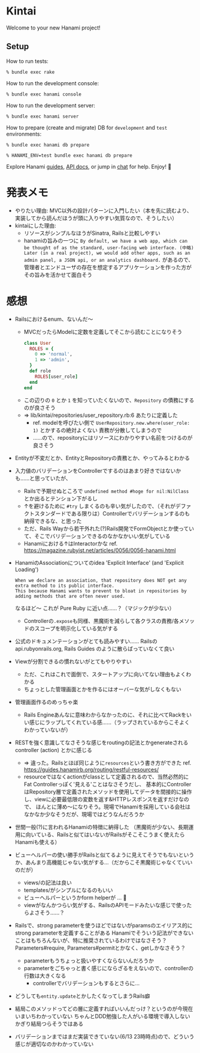 # Kintai

Welcome to your new Hanami project!

## Setup

How to run tests:

```
% bundle exec rake
```

How to run the development console:

```
% bundle exec hanami console
```

How to run the development server:

```
% bundle exec hanami server
```

How to prepare (create and migrate) DB for `development` and `test` environments:

```
% bundle exec hanami db prepare

% HANAMI_ENV=test bundle exec hanami db prepare
```

Explore Hanami [guides](http://hanamirb.org/guides/), [API docs](http://docs.hanamirb.org/1.3.1/), or jump in [chat](http://chat.hanamirb.org) for help. Enjoy! 🌸


# 発表メモ
- やりたい理由: MVC以外の設計パターンに入門したい（本を先に読むより、実装してから読んだほうが頭に入りやすい気質なので、そうしたい）
- kintaiにした理由:
  - リソースがシンプルなほうがSinatra, Railsと比較しやすい
  - hanamiの旨みの一つに `By default, we have a web app, which can be thought of as the standard, user-facing web interface. (中略) Later (in a real project), we would add other apps, such as an admin panel, a JSON api, or an analytics dashboard.` があるので、管理者とエンドユーザの存在を想定するアプリケーションを作った方がその旨みを活かせて面白そう
  
# 感想
- Railsにおけるenum、ないんだ〜
  - MVCだったらModelに定数を定義してそこから読むことになりそう
    ```ruby
    class User
      ROLES = {
        0 => 'normal',
        1 => 'admin',
      }
      def role
        ROLES[user_role]
      end
    end
    ```
  - この辺りの `0` とか `1` を知っていたくないので、`Repository` の債務にするのが良さそう
  - => lib/kintai/repositories/user_repository.rb:6 あたりに定義した
    - ref. modelを呼びたい側で `UserRepository.new.where(user_role: 1)` とかするの絶対よくない 責務が分散してしまうので
    - ……ので、repositoryにはリソースにわかりやすい名前をつけるのが良さそう

- Entityが不変だとか、EntityとRepositoryの責務とか、やってみるとわかる
- 入力値のバリデーションをControllerでするのはあまり好きではないかも……と思っていたが、
  - Railsで予期せぬところで `undefined method #hoge for nil:NilClass` とか出るとテンション下がるし
  - ↑を避けるために `#try` しまくるのも辛い気がしたので、（それがデファクトスタンダードである限りは）Controllerでバリデーションするのも納得できるな、と思った
  - ただ、Rails Wayから若干外れた(?)Rails開発でFormObjectとか使っていて、そこでバリデーションできるのなかなかいい気がしている
  - Hanamiにおける↑はInteractorかな ref. https://magazine.rubyist.net/articles/0056/0056-hanami.html
  
- HanamiのAssociationについてのidea 'Explicit Interface' (and 'Explicit Loading')
  ```
  When we declare an association, that repository does NOT get any extra method to its public interface.
  This because Hanami wants to prevent to bloat in repositories by adding methods that are often never used.
  ```
  なるほど〜 これが Pure Ruby に近い点……？（マジックが少ない）
  - Controllerの`.expose`も同様、黒魔術を減らして各クラスの責務/各メソッドのスコープを明示化している気がする
  
- 公式のドキュメンテーションがとても読みやすい…… Railsの api.rubyonrails.org, Rails Guides のように散らばっていなくて良い

- Viewが分割できるの慣れないがとてもやりやすい
  - ただ、これはこれで面倒で、スタートアップに向いてない理由もよくわかる
  - ちょっとした管理画面とかを作るにはオーバーな気がしなくもない
  
- 管理画面作るのめっちゃ楽
  - Rails Engineあんなに意味わからなかったのに、それに比べてRackをいい感じにラップしてくれている感……（ラップされているからこそよくわかっていないが）
  
- RESTを強く意識してなさそうな感じをroutingの記法とかgenerateされるcontroller (action) とかに感じる
  - => 違った。Railsとほぼ同じように`resources`という書き方ができた ref. https://guides.hanamirb.org/routing/restful-resources/
  - resourceではなくactionがclassとして定義されるので、当然必然的にFat Controllerっぽく'見える'ことはなさそうだし、
    基本的にControllerはRepository層で定義されたメソッドを使用してデータを間接的に操作し、viewに必要最低限の変数を返す&HTTPレスポンスを返すだけなので、
    ほんとに薄め〜になりそう。現場でHanamiを採用している会社はなかなか少なそうだが、現場ではどうなんだろうか
  
  
- 世間一般(?)に言われるHanamiの特徴に納得した
  （黒魔術が少ない、長期運用に向いている、Railsと似てはいないがRailsがそこそこうまく使えたらHanamiも使える）

- ビューヘルパーの使い勝手がRailsと似てるように見えてそうでもないというか、あんまり高機能じゃない気がする…（だからこそ黒魔術じゃなくていいのだが）
  - views/の記法は良い
  - templates/がシンプルになるのもいい
  - ビューヘルパーというかform helperが ... :thinking:
  - viewがなんかつらい気がする、RailsのAPIモードみたいな感じで使ったらよさそう……？
  
- Railsで、strong parameterを使うほどではないがparamsのエイリアス的にstrong parameterを定義することがある
  Hanamiでそういう記法ができないことはもちろんないが、特に推奨されているわけではなさそう？
  Parameters#require, Parameters#permitとかなく、getしかなさそう？
  - parameterもうちょっと扱いやすくならないんだろうか
  - parameterをごちゃっと書く感じにならざるをえないので、controllerの行数は大きくなる
    - controllerでバリデーションもするとさらに…
  
- どうしても`entity.update`とかしたくなってしまうRails癖

- 結局このメソッドってどの層に定義すればいいんだっけ？というのが今現在いまいちわかっていない ちゃんとDDD勉強した人がいる環境で導入しないかぎり結局つらそうではある

- バリデーションまではまだ実装できていない(6/13 23時時点)ので、どういう感じが適切なのかわかっていない

